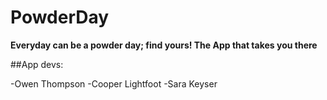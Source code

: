 # PowderDay
**Everyday can be a powder day; find yours! The App that takes you there**

##App devs:

-Owen Thompson
-Cooper Lightfoot 
-Sara Keyser


